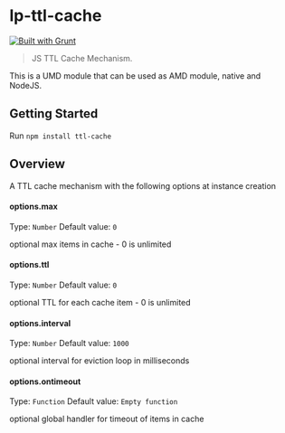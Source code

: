 lp-ttl-cache
========
[![Built with Grunt](https://cdn.gruntjs.com/builtwith.png)](http://gruntjs.com/)
<!--- [![alt text][2]][1] [![alt text][4]][3] [![alt text][6]][5] [![alt text][8]][7]

 [1]: http://teamcity/viewType.html?buildTypeId=FeInfra_LpTtlCacheMaster
 [2]: http://ctvr-ci:3000/?build=FeInfra_LpTtlCacheMaster ("Teamcity build Status")

 [3]: http://teamcity/viewType.html?buildTypeId=FeInfra_LpTtlCacheMaster
 [4]: http://ctvr-ci:3000/?build=FeInfra_LpTtlCacheMaster&type=cov ("Coverage")

 [5]: http://teamcity/viewType.html?buildTypeId=FeInfra_LpTtlCacheMaster
 [6]: http://ctvr-ci:3000/?build=FeInfra_LpTtlCacheMaster&type=test ("Tests")

 [7]: http://teamcity/viewType.html?buildTypeId=FeInfra_LpTtlCacheMaster
 [8]: http://ctvr-ci:3000/?type=npm&artifact=lp-ttl-cache ("NPM") -->

> JS TTL Cache Mechanism.

This is a UMD module that can be used as AMD module, native and NodeJS.

Getting Started
---------------

Run `npm install ttl-cache`

Overview
-------------

A TTL cache mechanism with the following options at instance creation

#### options.max
Type: `Number`
Default value: `0`

optional max items in cache - 0 is unlimited

#### options.ttl
Type: `Number`
Default value: `0`

optional TTL for each cache item - 0 is unlimited

#### options.interval
Type: `Number`
Default value: `1000`

optional interval for eviction loop in milliseconds

#### options.ontimeout
Type: `Function`
Default value: `Empty function`

optional global handler for timeout of items in cache
